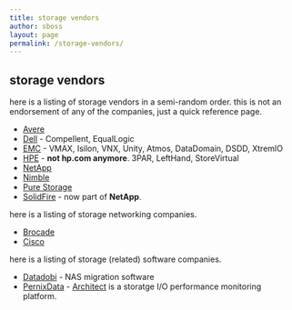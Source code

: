 ```yaml
---
title: storage vendors
author: sboss
layout: page
permalink: /storage-vendors/
---
```


## storage vendors

here is a listing of storage vendors in a semi-random order.  this is not an endorsement of any of the companies, just a quick reference page.

* [Avere]( http://averesystems.com )
* [Dell]( http://dell.com ) - Compellent, EqualLogic
* [EMC]( http://emc.com ) - VMAX, Isilon, VNX, Unity, Atmos, DataDomain, DSDD, XtremIO
* [HPE]( http://hpe.com ) - **not hp.com anymore**. 3PAR, LeftHand, StoreVirtual
* [NetApp]( http://netapp.com )
* [Nimble]( http://nimblestorage.com )
* [Pure Storage]( http://purestorage.com )
* [SolidFire]( http://solidfire.com ) - now part of **NetApp**.

here is a listing of storage networking companies.

* [Brocade]( http://brocade.com )
* [Cisco]( http://cisco.com )

here is a listing of storage (related) software companies.

* [Datadobi]( http://datadobi.com ) - NAS migration software
* [PernixData]( http://pernixdata.com) - [Architect]( http://pernixdata.com/pernixdata-architect-software ) is a storatge I/O performance monitoring platform.
